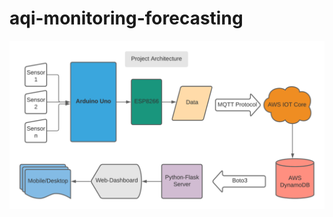 # aqi-monitoring-forecasting

![alt text](https://github.com/final-year-project-2021/aqi-monitoring-forecasting/blob/main/Blank%20diagram.png)
